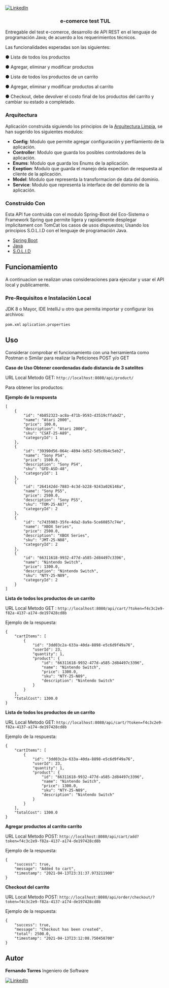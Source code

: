 [![LinkedIn][linkedin-shield]][linkedin-url]
<p style="text-align:justify">
  <h3 align="center">e-comerce test TUL </h3>
  <p>
    Entregable del test e-comerce, desarrollo de API REST en el lenguaje de programación Java; de acuerdo a los requerimientos técnicos. 
  </p>
  Las funcionalidades esperadas son las siguientes:

●     Lista de todos los productos

●     Agregar, eliminar y modificar productos

●     Lista de todos los productos de un carrito

●     Agregar, eliminar y modificar productos al carrito

●     Checkout, debe devolver el costo final de los productos del carrito y cambiar su estado a completado.
</p>

### Arquitectura

Aplicación construida siguiendo los principios de la [Arquitectura Limpia](https://www.freecodecamp.org/news/a-quick-introduction-to-clean-architecture-990c014448d2/), se han 
sugerido los siguientes modulos:  

 - **Config**: Modulo que permite agregar configuración y perfilamiento de la aplicación.
 - **Controller**: Modulo que guarda los posibles controladores de la aplicación.
 - **Enums**: Modulo que guarda los Enums de la aplicación.
 - **Exeption**: Modulo que guarda el manejo dela expection de respuesta al cliente de la aplicación.
 - **Model**: Modulo que representa la transformacion de data del dominio.
 - **Service**: Modulo que representa la interface de del dominio de la aplicación.
 


### Construido Con
Esta API fue contruida con el modulo Spring-Boot del Eco-Sistema o Framework Spring que permite ligera y rapidamente desplegar implicitament con TomCat los casos de usos dispuestos; Usando los principios S.O.L.I.D con el lenguaje de programación Java. 
* [Spring Boot](https://spring.io/)
* [Java](https://www.java.com/es/)
* [S.O.L.I.D](https://profile.es/blog/principios-solid-desarrollo-software-calidad/)


## Funcionamiento

A continuacion se realizan unas consideraciones para ejecutar y usar el API local y publicamente.

### Pre-Requisitos e Instalación Local

JDK 8 o Mayor, IDE IntelliJ u otro que permita importar y configurar los archivos:   

```pom.xml```
```aplication.properties```

## Uso
Considerar comprobar el funcionamiento con una herramienta como Postman o Similar para realizar la Peticiones POST y/o GET

<b>Caso de Uso Obtener coordenadas dado distancia de 3 satelites </b> 

URL Local Metodo GET:
```http://localhost:8080/api/product/ ```

Para obtener los productos:

<b>Ejemplo de la respuesta</b> 
```
[
    {
        "id": "4b852323-ac8a-471b-9593-d3519cffabd2",
        "name": "Atari 2000",
        "price": 100.0,
        "description": "Atari 2000",
        "sku": "CSAT-25-A89",
        "categoryId": 1
    },
    {
        "id": "39390d56-064c-4894-bd52-5d5c0b4c5eb2",
        "name": "Sony PS4",
        "price": 1500.0,
        "description": "Sony PS4",
        "sku": "GFD-ASD-48",
        "categoryId": 1
    },
    {
        "id": "264142dd-7883-4c3d-b228-9243a026148a",
        "name": "Sony PS5",
        "price": 2500.0,
        "description": "Sony PS5",
        "sku": "TOM-25-A87",
        "categoryId": 2
    },
    {
        "id": "c7435903-35fe-4da2-8a9a-5ce60857c74e",
        "name": "XBOX Series",
        "price": 2500.0,
        "description": "XBOX Series",
        "sku": "JMT-25-N88",
        "categoryId": 2
    },
    {
        "id": "66311618-9932-477d-a585-2d84497c3396",
        "name": "Nintendo Switch",
        "price": 1300.0,
        "description": "Nintendo Switch",
        "sku": "NTY-25-N89",
        "categoryId": 2
    }
]
```

<b>Lista de todos los productos de un carrito </b> 

URL Local Metodo GET :
```http://localhost:8080/api/cart/?token=f4c3c2e9-f82a-4137-a174-de197428cd8b```


Ejemplo de la respuesta:

```
{
    "cartItems": [
        {
            "id": "3dd03c2a-633a-40da-8898-e5c6d9f49a76",
            "userId": 23,
            "quantity": 1,
            "product": {
                "id": "66311618-9932-477d-a585-2d84497c3396",
                "name": "Nintendo Switch",
                "price": 1300.0,
                "sku": "NTY-25-N89",
                "description": "Nintendo Switch"
            }
        }
    ],
    "totalCost": 1300.0
}
```

<b>Lista de todos los productos de un carrito </b> 

URL Local Metodo GET:
```http://localhost:8080/api/cart/?token=f4c3c2e9-f82a-4137-a174-de197428cd8b```


Ejemplo de la respuesta:

```
{
    "cartItems": [
        {
            "id": "3dd03c2a-633a-40da-8898-e5c6d9f49a76",
            "userId": 23,
            "quantity": 1,
            "product": {
                "id": "66311618-9932-477d-a585-2d84497c3396",
                "name": "Nintendo Switch",
                "price": 1300.0,
                "sku": "NTY-25-N89",
                "description": "Nintendo Switch"
            }
        }
    ],
    "totalCost": 1300.0
}
```

<b>Agregar productos al carrito carrito </b> 

URL Local Metodo POST:
```http://localhost:8080/api/cart/add?token=f4c3c2e9-f82a-4137-a174-de197428cd8b```


Ejemplo de la respuesta:

```
{
    "success": true,
    "message": "Added to cart",
    "timestamp": "2021-04-13T23:31:37.973211900"
}
```

<b>Checkout del carrito </b> 

URL Local Metodo POST:
```http://localhost:8080/api/order/checkout/?token=f4c3c2e9-f82a-4137-a174-de197428cd8b```

Ejemplo de la respuesta:

```
{
    "success": true,
    "message": "Checkout has been created",
    "total": 2500.0,
    "timestamp": "2021-04-13T23:12:08.750458700"
}
```

## Autor
 <b>Fernando Torres</b> Ingeniero de Software
 
[![LinkedIn][linkedin-shield]][linkedin-url]

<!-- https://www.markdownguide.org/basic-syntax/#reference-style-links -->
[linkedin-shield]: https://img.shields.io/badge/-LinkedIn-black.svg?style=flat-square&logo=linkedin&colorB=555
[linkedin-url]: https://www.linkedin.com/in/ftorresx/
